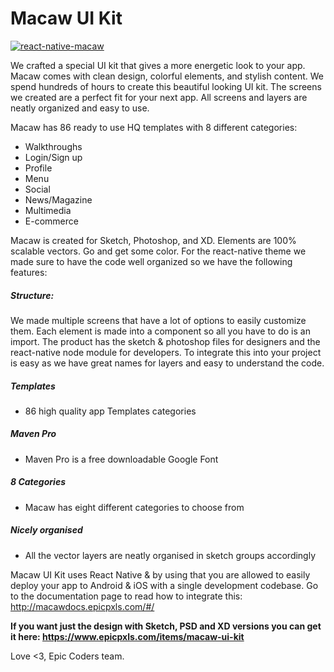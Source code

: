 # Macaw UI Kit

[![react-native-macaw](https://items.epicpxls.com/uploads/photo/5c06e2c67b32ed11b13472c6757164a2.png)](https://www.epicpxls.com/items/macaw-ui-react-native-theme)

We crafted a special UI kit that gives a more energetic look to your app. Macaw comes with clean design, colorful elements, and stylish content. We spend hundreds of hours to create this beautiful looking UI kit. The screens we created are a perfect fit for your next app. All screens and layers are neatly organized and easy to use.

Macaw has 86 ready to use HQ templates with 8 different categories:

- Walkthroughs
- Login/Sign up
- Profile
- Menu
- Social
- News/Magazine
- Multimedia
- E-commerce

Macaw is created for Sketch, Photoshop, and XD. Elements are 100% scalable vectors. Go and get some color.
For the react-native theme we made sure to have the code well organized so we have the following features:

##### Structure:
We made multiple screens that have a lot of options to easily customize them. Each element is made into a component so all you have to do is an import.
The product has the sketch & photoshop files for designers and the react-native node module for developers. To integrate this into your project is easy as we have great names for layers and easy to understand the code.
##### Templates
- 86 high quality app Templates categories
##### Maven Pro
- Maven Pro is a free downloadable Google Font
##### 8 Categories
- Macaw has eight different categories to choose from
##### Nicely organised
- All the vector layers are neatly organised in sketch groups accordingly

Macaw UI Kit uses React Native & by using that you are allowed to easily deploy your app to Android & iOS with a single development codebase.
Go to the documentation page to read how to integrate this: http://macawdocs.epicpxls.com/#/

**If you want just the design with Sketch, PSD and XD versions you can get it here: https://www.epicpxls.com/items/macaw-ui-kit**

Love <3,
Epic Coders team.
